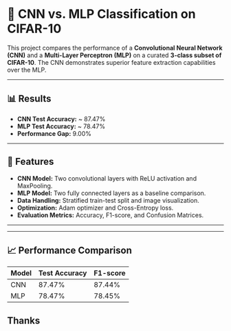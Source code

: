 # 📌 CNN vs. MLP Classification on CIFAR-10

This project compares the performance of a **Convolutional Neural Network (CNN)** and a **Multi-Layer Perceptron (MLP)** on a curated **3-class subset of CIFAR-10**. The CNN demonstrates superior feature extraction capabilities over the MLP.

---

## 📊 Results
- **CNN Test Accuracy:** ~ 87.47%
- **MLP Test Accuracy:** ~ 78.47%
- **Performance Gap:** 9.00%

---

## 🚀 Features
- **CNN Model:** Two convolutional layers with ReLU activation and MaxPooling.
- **MLP Model:** Two fully connected layers as a baseline comparison.
- **Data Handling:** Stratified train-test split and image visualization.
- **Optimization:** Adam optimizer and Cross-Entropy loss.
- **Evaluation Metrics:** Accuracy, F1-score, and Confusion Matrices.

---


---

## 📈 Performance Comparison
| Model | Test Accuracy | F1-score |
|--------|--------------|------------|
| CNN    |   87.47%     |  87.44%    |
| MLP    |   78.47%     | 78.45%     |

## Thanks 
